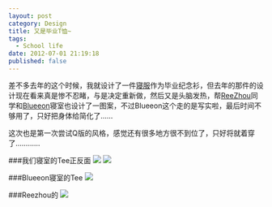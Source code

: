 ```yaml
---
layout: post
category: Design
title: 又是毕业T恤~
tags:
  - School life
date: 2012-07-01 21:19:18
published: false
---
```


差不多去年的这个时候，我就设计了一件<a href="http://imjacob.me/2011/10/08/whos-your-daddy/">寝服</a>作为毕业纪念衫，但去年的那件的设计现在看来真是惨不忍睹，与是决定重新做，然后又是头脑发热，帮<a href="http://tomzhou.sinaapp.com/">ReeZhou</a>同学和<a href="http://blueeon.net/">Blueeon</a>寝室也设计了一图案，不过Blueeon这个走的是写实啦，最后时间不够用了，只好把身体给简化了……


这次也是第一次尝试Q版的风格，感觉还有很多地方很不到位了，只好将就着穿了…………
<!--more-->


###我们寝室的Tee正反面
<img src="http://pic.yupoo.com/jacobz/C5an0eH3/medish.jpg" />
<img src="http://pic.yupoo.com/jacobz/C5amSGnE/medium.jpg" />


###Blueeon寝室的Tee
<img src="http://pic.yupoo.com/jacobz/C5amZ0ce/medish.jpg" />


###Reezhou的
<img src="http://pic.yupoo.com/jacobz/C5amV0SW/medish.jpg" />